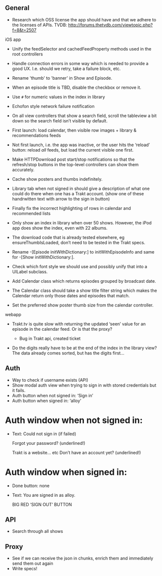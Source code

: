 General
-------

* Research which OSS license the app should have and that we adhere to the licenses of APIs.
  TVDB: http://forums.thetvdb.com/viewtopic.php?f=8&t=2507


iOS app
* Unify the feedSelector and cachedFeedProperty methods used in the root controllers
* Handle connection errors in some way which is needed to provide a good UX. I.e. should we retry, take a failure block, etc.
* Rename 'thumb' to 'banner' in Show and Episode.
* When an episode title is TBD, disable the checkbox or remove it.
* Use `#` for numeric values in the index in library
* Echofon style network failure notification
* On all view controllers that show a search field, scroll the tableview a bit down so the search field isn’t visible by default.
* First launch: load calendar, then visible row images + library & recommendations feeds
* Not first launch, i.e. the app was inactive, or the user hits the ‘reload’ button: reload _all_ feeds, but load the current visible one first.
* Make HTTPDownload post start/stop notifications so that the refresh/stop buttons in the top-level controllers can show them accurately.
* Cache show posters and thumbs indefinitely.
* Library tab when not signed in should give a description of what one could do there when one has a Trakt account. (show one of these handrwitten text with arrow to the sign in button)
* Finally fix the incorrect highlighting of rows in calendar and recommended lists

* Only show an index in library when over 50 shows. However, the iPod app does show the index, even with 22 albums.
* The download code that is already tested elsewhere, eg ensureThumbIsLoaded, don’t need to be tested in the Trakt specs.
* Rename -[Episode initWithDictionary:] to initWithEpisodeInfo and same for -[Show initWithDictionary:].
* Check which font style we should use and possibly unify that into a UILabel subclass.
* Add Calendar class which returns episodes grouped by broadcast date.
* The Calendar class should take a show title filter string which makes the Calendar return only those dates and episodes that match.
* Set the preferred show poster thumb size from the calendar controller.


webapp
* Trakt.tv is quite slow with returning the updated ‘seen’ value for an episode in the calendar feed. Or is that the proxy?
  - Bug in Trakt api, created ticket

* Do the digits really have to be at the end of the index in the library view? The data already comes sorted, but has the digits first...

Auth
----

* Way to check if username exists (API)
* Show modal auth view when trying to sign in with stored credentials but it fails.
* Auth button when not signed in: ‘Sign in’
* Auth button when signed in: ‘alloy’

Auth window when not signed in:
===============================

* Text:
  Could not sign in (if failed)

  Forgot your password? (underlined!)

  Trakt is a website... etc
  Don’t have an account yet? (underlined!)

Auth window when signed in:
===============================

* Done button: none
* Text:
  You are signed in as alloy.

  BIG RED ‘SIGN OUT’ BUTTON

API
---

* Search through all shows

Proxy
-----

* See if we can receive the json in chunks, enrich them and immediately send them out again
* Write specs!
